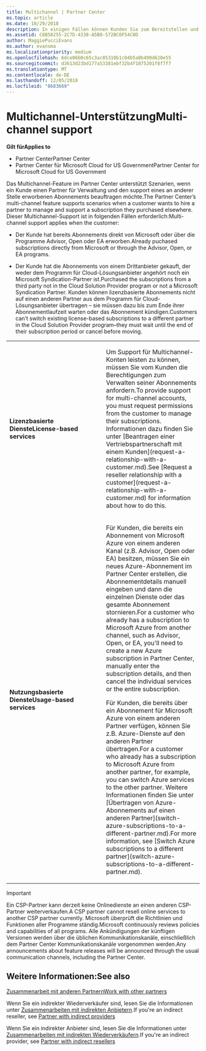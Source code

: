```yaml
---
title: Multichannel | Partner Center
ms.topic: article
ms.date: 10/29/2018
description: In einigen Fällen können Kunden Sie zum Bereitstellen und Unterstützen eines Abonnements einstellen, das sie an anderer Stelle erworben haben.
ms.assetid: C8B58255-2C7D-4338-A5B0-572BC0F54C0D
author: MaggiePucciEvans
ms.author: evansma
ms.localizationpriority: medium
ms.openlocfilehash: 6dce06b0c65c3ac85318b1c04b5a8b490d620e55
ms.sourcegitcommit: d3613d23bd177a53381ebf32b4f1075201f8f7f7
ms.translationtype: MT
ms.contentlocale: de-DE
ms.lasthandoff: 12/05/2018
ms.locfileid: "8683669"
---
```

# <a name="multi-channel-support"></a><span data-ttu-id="bc602-103">Multichannel-Unterstützung</span><span class="sxs-lookup"><span data-stu-id="bc602-103">Multi-channel support</span></span>

**<span data-ttu-id="bc602-104">Gilt für</span><span class="sxs-lookup"><span data-stu-id="bc602-104">Applies to</span></span>**

-  <span data-ttu-id="bc602-105">Partner Center</span><span class="sxs-lookup"><span data-stu-id="bc602-105">Partner Center</span></span>
-  <span data-ttu-id="bc602-106">Partner Center für Microsoft Cloud for US Government</span><span class="sxs-lookup"><span data-stu-id="bc602-106">Partner Center for Microsoft Cloud for US Government</span></span>


<span data-ttu-id="bc602-107">Das Multichannel-Feature im Partner Center unterstützt Szenarien, wenn ein Kunde einen Partner für Verwaltung und den support eines an anderer Stelle erworbenen Abonnements beauftragen möchte.</span><span class="sxs-lookup"><span data-stu-id="bc602-107">The Partner Center’s multi-channel feature supports scenarios when a customer wants to hire a partner to manage and support a subscription they purchased elsewhere.</span></span> <span data-ttu-id="bc602-108">Dieser Multichannel-Support ist in folgenden Fällen erforderlich:</span><span class="sxs-lookup"><span data-stu-id="bc602-108">Multi-channel support applies when the customer:</span></span>

-   <span data-ttu-id="bc602-109">Der Kunde hat bereits Abonnements direkt von Microsoft oder über die Programme Advisor, Open oder EA erworben.</span><span class="sxs-lookup"><span data-stu-id="bc602-109">Already puchased subscriptions directly from Microsoft or through the Advisor, Open, or EA programs.</span></span>

-   <span data-ttu-id="bc602-110">Der Kunde hat die Abonnements von einem Drittanbieter gekauft, der weder dem Programm für Cloud-Lösungsanbieter angehört noch ein Microsoft Syndication-Partner ist.</span><span class="sxs-lookup"><span data-stu-id="bc602-110">Purchased the subscriptions from a third party not in the Cloud Solution Provider program or not a Microsoft Syndication Partner.</span></span> <span data-ttu-id="bc602-111">Kunden können lizenzbasierte Abonnements nicht auf einen anderen Partner aus dem Programm für Cloud-Lösungsanbieter übertragen – sie müssen dazu bis zum Ende ihrer Abonnementlaufzeit warten oder das Abonnement kündigen.</span><span class="sxs-lookup"><span data-stu-id="bc602-111">Customers can’t switch existing license-based subscriptions to a different partner in the Cloud Solution Provider program–they must wait until the end of their subscription period or cancel before moving.</span></span>


<table>
<colgroup>
<col width="50%" />
<col width="50%" />
</colgroup>
<tbody>
<tr class="odd">
<td><p><strong><span data-ttu-id="bc602-112">Lizenzbasierte Dienste</span><span class="sxs-lookup"><span data-stu-id="bc602-112">License-based services</span></span></strong></p></td>
<td><p><span data-ttu-id="bc602-113">Um Support für Multichannel-Konten leisten zu können, müssen Sie vom Kunden die Berechtigungen zum Verwalten seiner Abonnements anfordern.</span><span class="sxs-lookup"><span data-stu-id="bc602-113">To provide support for multi-channel accounts, you must request permissions from the customer to manage their subscriptions.</span></span> <span data-ttu-id="bc602-114">Informationen dazu finden Sie unter [Beantragen einer Vertriebspartnerschaft mit einem Kunden](request-a-relationship-with-a-customer.md).</span><span class="sxs-lookup"><span data-stu-id="bc602-114">See [Request a reseller relationship with a customer](request-a-relationship-with-a-customer.md) for information about how to do this.</span></span></p></td>
</tr>
<tr class="even">
<td><p><strong><span data-ttu-id="bc602-115">Nutzungsbasierte Dienste</span><span class="sxs-lookup"><span data-stu-id="bc602-115">Usage-based services</span></span></strong></p></td>
<td>
<p><span data-ttu-id="bc602-116">Für Kunden, die bereits ein Abonnement von Microsoft Azure von einem anderen Kanal (z.B. Advisor, Open oder EA) besitzen, müssen Sie ein neues Azure-Abonnement im Partner Center erstellen, die Abonnementdetails manuell eingeben und dann die einzelnen Dienste oder das gesamte Abonnement stornieren.</span><span class="sxs-lookup"><span data-stu-id="bc602-116">For a customer who already has a subscription to Microsoft Azure from another channel, such as Advisor, Open, or EA, you'll need to create a new Azure subscription in Partner Center, manually enter the subscription details, and then cancel the individual services or the entire subscription.</span></span></p>
<p><span data-ttu-id="bc602-117">Für Kunden, die bereits über ein Abonnement für Microsoft Azure von einem anderen Partner verfügen, können Sie z.B. Azure-Dienste auf den anderen Partner übertragen.</span><span class="sxs-lookup"><span data-stu-id="bc602-117">For a customer who already has a subscription to Microsoft Azure from another partner, for example, you can switch Azure services to the other partner.</span></span> <span data-ttu-id="bc602-118">Weitere Informationen finden Sie unter [Übertragen von Azure-Abonnements auf einen anderen Partner](switch-azure-subscriptions-to-a-different-partner.md).</span><span class="sxs-lookup"><span data-stu-id="bc602-118">For more information, see [Switch Azure subscriptions to a different partner](switch-azure-subscriptions-to-a-different-partner.md).</span></span></p>
</td>
</tr>
</tbody>
</table>

> [!IMPORTANT]  
> <span data-ttu-id="bc602-119">Ein CSP-Partner kann derzeit keine Onlinedienste an einen anderen CSP-Partner weiterverkaufen.</span><span class="sxs-lookup"><span data-stu-id="bc602-119">A CSP partner cannot resell online services to another CSP partner currently.</span></span> <span data-ttu-id="bc602-120">Microsoft überprüft die Richtlinien und Funktionen aller Programme ständig.</span><span class="sxs-lookup"><span data-stu-id="bc602-120">Microsoft continuously reviews policies and capabilities of all programs.</span></span> <span data-ttu-id="bc602-121">Alle Ankündigungen der künftigen Versionen werden über die üblichen Kommunikationskanäle, einschließlich dem Partner Center Kommunikationskanäle vorgenommen werden.</span><span class="sxs-lookup"><span data-stu-id="bc602-121">Any announcements about feature releases will be announced through the usual communication channels, including the Partner Center.</span></span> 

## <a name="see-also"></a><span data-ttu-id="bc602-122">Weitere Informationen:</span><span class="sxs-lookup"><span data-stu-id="bc602-122">See also</span></span>

[<span data-ttu-id="bc602-123">Zusammenarbeit mit anderen Partnern</span><span class="sxs-lookup"><span data-stu-id="bc602-123">Work with other partners</span></span>](work-with-other-partners.md)

<span data-ttu-id="bc602-124">Wenn Sie ein indirekter Wiederverkäufer sind, lesen Sie die Informationen unter [Zusammenarbeiten mit indirekten Anbietern](indirect-reseller-tasks-in-partner-center.md).</span><span class="sxs-lookup"><span data-stu-id="bc602-124">If you're an indirect reseller, see [Partner with indirect providers](indirect-reseller-tasks-in-partner-center.md)</span></span>

<span data-ttu-id="bc602-125">Wenn Sie ein indirekter Anbieter sind, lesen Sie die Informationen unter [Zusammenarbeiten mit indirekten Wiederverkäufern](indirect-provider-tasks-in-partner-center.md).</span><span class="sxs-lookup"><span data-stu-id="bc602-125">If you're an indirect provider, see [Partner with indirect resellers](indirect-provider-tasks-in-partner-center.md)</span></span> 

 

 




